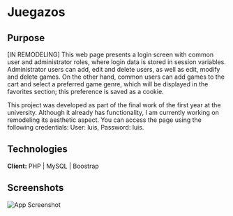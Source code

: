 # Juegazos




## Purpose

[IN REMODELING] This web page presents a login screen with common user and administrator roles, where login data is stored in session variables. Administrator users can add, edit and delete users, as well as edit, modify and delete games. On the other hand, common users can add games to the cart and select a preferred game genre, which will be displayed in the favorites section; this preference is saved as a cookie.

This project was developed as part of the final work of the first year at the university. Although it already has functionality, I am currently working on remodeling its aesthetic aspect. You can access the page using the following credentials: User: luis, Password: luis.

## Technologies

**Client:** PHP | MySQL | Boostrap



## Screenshots

![App Screenshot](http://localhost:5173/assets/img/projects-img/juegazos.webp)
